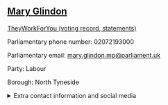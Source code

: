## <a href="https://members.parliament.uk/member/4126/contact">Mary Glindon</a>

<a href="https://www.theyworkforyou.com/mp/24927/mary_glindon/north_tyneside">TheyWorkForYou (voting record, statements)</a> 

Parliamentary phone number: 02072193000 

Parliamentary email: mary.glindon.mp@parliament.uk 

Party: Labour 

Borough: North Tyneside 

<details><summary>Extra contact information and social media</summary> 
<li>Website: http://www.maryglindonmp.co.uk/</li>
<li>Twitter:</li>
<li>Constituency office phone number: 01912342493</li>
<li>Constituency office email:</li>
<li>Facebook:</li>
<li>Instagram:</li>
<li>Youtube:</li>
<li>Linkedin:</li>
<li>Government department phone number:</li>
<li>Government department email:</li>
<li>Threads:</li>
<li>Party office phone number:</li>
<li>Party office email:</li>
<li>Tiktok:</li>
</details>